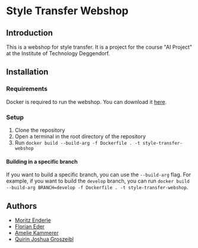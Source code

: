 # Style Transfer Webshop

## Introduction

This is a webshop for style transfer. It is a project for the course "AI Project" at the Institute of Technology Deggendorf.

## Installation

### Requirements

Docker is required to run the webshop. You can download it [here](https://www.docker.com/products/docker-desktop).

### Setup

1. Clone the repository
2. Open a terminal in the root directory of the repository
3. Run `docker build --build-arg -f Dockerfile . -t style-transfer-webshop`

#### Building in a specific branch

If you want to build a specific branch, you can use the `--build-arg` flag. For example, if you want to build the `develop` branch, you can run `docker build --build-arg BRANCH=develop -f Dockerfile . -t style-transfer-webshop`.

## Authors

- [Moritz Enderle](https://mygit.th-deg.de/me04536)
- [Florian Eder](https://mygit.th-deg.de/fe02174)
- [Amelie Kammerer](https://mygit.th-deg.de/ak23131)
- [Quirin Joshua Groszeibl](https://mygit.th-deg.de/qg23320)